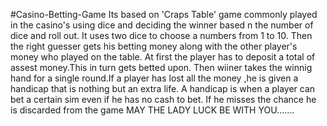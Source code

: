 #Casino-Betting-Game
Its  based on 'Craps Table' game commonly played in the casino's using dice and deciding the winner based n the number of dice and roll out.
It uses two dice to choose a numbers from 1 to 10.
Then the right guesser gets his betting money along with the other player's money who played on the table.
At first the player has to deposit a total of assest money.This in turn gets betted upon.
Then wiiner takes the winnig hand for a single round.If a player has lost all the money ,he is given a handicap that is nothing but an extra life.
A handicap is when a player can bet a certain sim even if he has no cash to bet. If he misses the chance he is discarded from the game
MAY THE LADY LUCK BE WITH YOU.......
